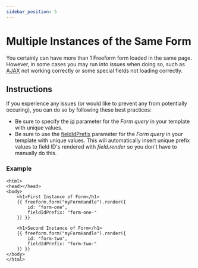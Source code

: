 ```yaml
---
sidebar_position: 5
---
```


# Multiple Instances of the Same Form

You certainly can have more than 1 Freeform form loaded in the same page. However, in some cases you may run into issues when doing so, such as [AJAX](../../guides/templating/ajax-forms.mdx) not working correctly or some special fields not loading correctly.

## Instructions

If you experience any issues (or would like to prevent any from potentially occuring), you can do so by following these best practices:

- Be sure to specify the [id](../../templates/queries/form.mdx#id) parameter for the _Form query_ in your template with unique values.
- Be sure to use the [fieldIdPrefix](../../templates/queries/form.mdx#fieldidprefix) parameter for the _Form query_ in your template with unique values. This will automatically insert unique prefix values to field ID's rendered with _field.render_ so you don't have to manually do this.

### Example

```twig showLineNumbers {5-8,11-14}
<html>
<head></head>
<body>
    <h1>First Instance of Form</h1>
    {{ freeform.form("myFormHandle").render({
        id: "form-one",
        fieldIdPrefix: "form-one-"
    }) }}

    <h1>Second Instance of Form</h1>
    {{ freeform.form("myFormHandle").render({
        id: "form-two",
        fieldIdPrefix: "form-two-"
    }) }}
</body>
</html>
```
